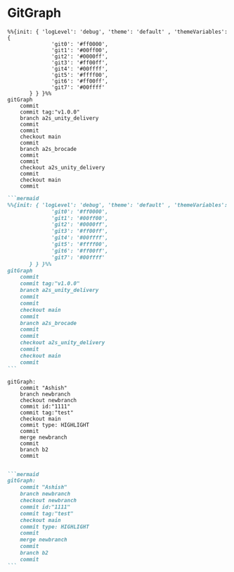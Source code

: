 # GitGraph


<div class="result" markdown>

```mermaid
%%{init: { 'logLevel': 'debug', 'theme': 'default' , 'themeVariables': {
              'git0': '#ff0000',
              'git1': '#00ff00',
              'git2': '#0000ff',
              'git3': '#ff00ff',
              'git4': '#00ffff',
              'git5': '#ffff00',
              'git6': '#ff00ff',
              'git7': '#00ffff'
       } } }%%
gitGraph
    commit
    commit tag:"v1.0.0"
    branch a2s_unity_delivery
    commit
    commit
    checkout main
    commit
    branch a2s_brocade
    commit
    commit
    checkout a2s_unity_delivery
    commit
    checkout main
    commit
```

</div>

```` markdown title="Git Graph 1 "
```mermaid
%%{init: { 'logLevel': 'debug', 'theme': 'default' , 'themeVariables': {
              'git0': '#ff0000',
              'git1': '#00ff00',
              'git2': '#0000ff',
              'git3': '#ff00ff',
              'git4': '#00ffff',
              'git5': '#ffff00',
              'git6': '#ff00ff',
              'git7': '#00ffff'
       } } }%%
gitGraph
    commit
    commit tag:"v1.0.0"
    branch a2s_unity_delivery
    commit
    commit
    checkout main
    commit
    branch a2s_brocade
    commit
    commit
    checkout a2s_unity_delivery
    commit
    checkout main
    commit
```
````


```mermaid
gitGraph:
    commit "Ashish"
    branch newbranch
    checkout newbranch
    commit id:"1111"
    commit tag:"test"
    checkout main
    commit type: HIGHLIGHT
    commit
    merge newbranch
    commit
    branch b2
    commit
```

```` markdown title="Git Graph 2"

```mermaid
gitGraph:
    commit "Ashish"
    branch newbranch
    checkout newbranch
    commit id:"1111"
    commit tag:"test"
    checkout main
    commit type: HIGHLIGHT
    commit
    merge newbranch
    commit
    branch b2
    commit
```
````